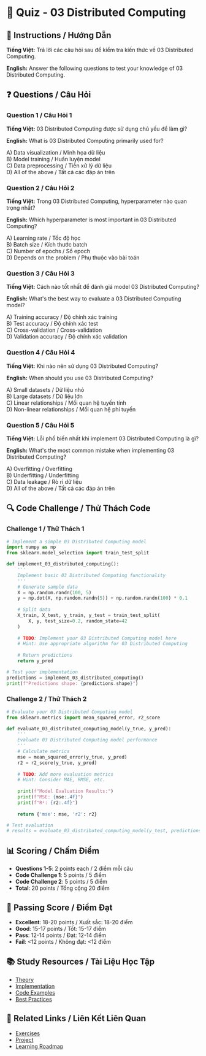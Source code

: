 # 🧠 Quiz - 03 Distributed Computing

## 📝 Instructions / Hướng Dẫn

**Tiếng Việt:** Trả lời các câu hỏi sau để kiểm tra kiến thức về 03 Distributed Computing.

**English:** Answer the following questions to test your knowledge of 03 Distributed Computing.

## ❓ Questions / Câu Hỏi

### Question 1 / Câu Hỏi 1
**Tiếng Việt:** 03 Distributed Computing được sử dụng chủ yếu để làm gì?

**English:** What is 03 Distributed Computing primarily used for?

A) Data visualization / Minh họa dữ liệu  
B) Model training / Huấn luyện model  
C) Data preprocessing / Tiền xử lý dữ liệu  
D) All of the above / Tất cả các đáp án trên

### Question 2 / Câu Hỏi 2
**Tiếng Việt:** Trong 03 Distributed Computing, hyperparameter nào quan trọng nhất?

**English:** Which hyperparameter is most important in 03 Distributed Computing?

A) Learning rate / Tốc độ học  
B) Batch size / Kích thước batch  
C) Number of epochs / Số epoch  
D) Depends on the problem / Phụ thuộc vào bài toán

### Question 3 / Câu Hỏi 3
**Tiếng Việt:** Cách nào tốt nhất để đánh giá model 03 Distributed Computing?

**English:** What's the best way to evaluate a 03 Distributed Computing model?

A) Training accuracy / Độ chính xác training  
B) Test accuracy / Độ chính xác test  
C) Cross-validation / Cross-validation  
D) Validation accuracy / Độ chính xác validation

### Question 4 / Câu Hỏi 4
**Tiếng Việt:** Khi nào nên sử dụng 03 Distributed Computing?

**English:** When should you use 03 Distributed Computing?

A) Small datasets / Dữ liệu nhỏ  
B) Large datasets / Dữ liệu lớn  
C) Linear relationships / Mối quan hệ tuyến tính  
D) Non-linear relationships / Mối quan hệ phi tuyến

### Question 5 / Câu Hỏi 5
**Tiếng Việt:** Lỗi phổ biến nhất khi implement 03 Distributed Computing là gì?

**English:** What's the most common mistake when implementing 03 Distributed Computing?

A) Overfitting / Overfitting  
B) Underfitting / Underfitting  
C) Data leakage / Rò rỉ dữ liệu  
D) All of the above / Tất cả các đáp án trên

## 🔍 Code Challenge / Thử Thách Code

### Challenge 1 / Thử Thách 1
```python
# Implement a simple 03 Distributed Computing model
import numpy as np
from sklearn.model_selection import train_test_split

def implement_03_distributed_computing():
    '''
    Implement basic 03 Distributed Computing functionality
    '''
    # Generate sample data
    X = np.random.randn(100, 5)
    y = np.dot(X, np.random.randn(5)) + np.random.randn(100) * 0.1
    
    # Split data
    X_train, X_test, y_train, y_test = train_test_split(
        X, y, test_size=0.2, random_state=42
    )
    
    # TODO: Implement your 03 Distributed Computing model here
    # Hint: Use appropriate algorithm for 03 Distributed Computing
    
    # Return predictions
    return y_pred

# Test your implementation
predictions = implement_03_distributed_computing()
print(f"Predictions shape: {predictions.shape}")
```

### Challenge 2 / Thử Thách 2
```python
# Evaluate your 03 Distributed Computing model
from sklearn.metrics import mean_squared_error, r2_score

def evaluate_03_distributed_computing_model(y_true, y_pred):
    '''
    Evaluate 03 Distributed Computing model performance
    '''
    # Calculate metrics
    mse = mean_squared_error(y_true, y_pred)
    r2 = r2_score(y_true, y_pred)
    
    # TODO: Add more evaluation metrics
    # Hint: Consider MAE, RMSE, etc.
    
    print(f"Model Evaluation Results:")
    print(f"MSE: {mse:.4f}")
    print(f"R²: {r2:.4f}")
    
    return {'mse': mse, 'r2': r2}

# Test evaluation
# results = evaluate_03_distributed_computing_model(y_test, predictions)
```

## 📊 Scoring / Chấm Điểm

- **Questions 1-5**: 2 points each / 2 điểm mỗi câu
- **Code Challenge 1**: 5 points / 5 điểm
- **Code Challenge 2**: 5 points / 5 điểm
- **Total**: 20 points / Tổng cộng 20 điểm

## 🎯 Passing Score / Điểm Đạt

- **Excellent**: 18-20 points / Xuất sắc: 18-20 điểm
- **Good**: 15-17 points / Tốt: 15-17 điểm  
- **Pass**: 12-14 points / Đạt: 12-14 điểm
- **Fail**: <12 points / Không đạt: <12 điểm

## 📚 Study Resources / Tài Liệu Học Tập

- [Theory](./THEORY_03_distributed_computing.md)
- [Implementation](./IMPLEMENTATION_03_distributed_computing.md)
- [Code Examples](./CODE_EXAMPLES_03_distributed_computing.md)
- [Best Practices](./BEST_PRACTICES_03_distributed_computing.md)

## 🔗 Related Links / Liên Kết Liên Quan

- [Exercises](./EXERCISES_03_distributed_computing.md)
- [Project](./PROJECT_03_distributed_computing.md)
- [Learning Roadmap](./LEARNING_ROADMAP_03_distributed_computing.md)

